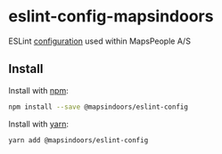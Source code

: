 # eslint-config-mapsindoors

ESLint [configuration](http://eslint.org/docs/developer-guide/shareable-configs.html) used within MapsPeople A/S

## Install

Install with [npm](https://www.npmjs.com/):

```sh
npm install --save @mapsindoors/eslint-config
```

Install with [yarn](https://yarnpkg.com):

```sh
yarn add @mapsindoors/eslint-config
```
